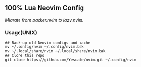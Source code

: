 ## 100% Lua Neovim Config

*Migrate from packer.nvim to lazy.nvim.*

### Usage(UNIX)

```
## Back-up old Neovim configs and cache
mv ~/.config/nvim ~/.config/nvim.bak
mv ~/.local/share/nvim ~/.local/share/nvim.bak
## Clone this repo
git clone https://github.com/Yescafe/nvim.git ~/.config/nvim
```

